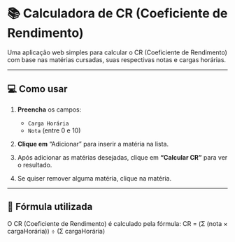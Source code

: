 # 📚 Calculadora de CR (Coeficiente de Rendimento)

Uma aplicação web simples para calcular o CR (Coeficiente de Rendimento) com base nas matérias cursadas, suas respectivas notas e cargas horárias.

---

## 💻 Como usar

1. **Preencha** os campos:
   - `Carga Horária`
   - `Nota` (entre 0 e 10)

2. **Clique em** “Adicionar” para inserir a matéria na lista.

3. Após adicionar as matérias desejadas, clique em **“Calcular CR”** para ver o resultado.

4. Se quiser remover alguma matéria, clique na matéria.

---

## 🧠 Fórmula utilizada

O CR (Coeficiente de Rendimento) é calculado pela fórmula:
CR = (Σ (nota × cargaHorária)) ÷ (Σ cargaHorária)
